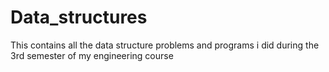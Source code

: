 # Data_structures
This contains all the data structure problems and programs i did during the 3rd semester of my engineering course
